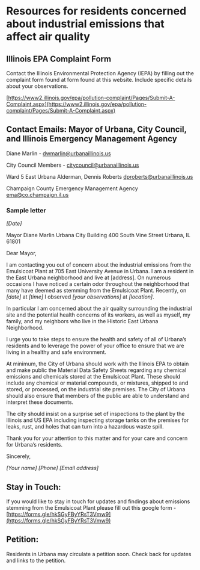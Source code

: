 # Resources for residents concerned about industrial emissions that affect air quality



## Illinois EPA Complaint Form

Contact the Illinois Environmental Protection Agency (IEPA) by filling out the complaint form found at form found at this website. Include specific details about your observations.

[https://www2.illinois.gov/epa/pollution-complaint/Pages/Submit-A-Complaint.aspx](https://www2.illinois.gov/epa/pollution-complaint/Pages/Submit-A-Complaint.aspx)



## Contact Emails:  Mayor of Urbana, City Council, and Illinois Emergency Management Agency

Diane Marlin - [dwmarlin@urbanaillinois.us](mailto:dwmarlin@urbanaillinois.us)

City Council Members - [citycouncil@urbanaillinois.us](mailto:citycouncil@urbanaillinois.us)

Ward 5 East Urbana Alderman, Dennis Roberts [dproberts@urbanaillinois.us](mailto:dproberts@urbanaillinois.us)

Champaign County Emergency Management Agency [ema@co.champaign.il.us](mailto:ema@co.champaign.il.us)



### **Sample letter**

*[Date]*

Mayor Diane Marlin
Urbana City Building
400 South Vine Street
Urbana, IL 61801

Dear Mayor,

I am contacting you out of concern about the industrial
emissions from the Emulsicoat Plant at 705 East University Avenue in Urbana. I
am a resident in the East Urbana neighborhood and live at [address]. On numerous occasions I have noticed a certain odor throughout the neighborhood that many have deemed as stemming from the Emulsicoat Plant. Recently, on *[date]* at *[time]* I  observed *[your observations]* at *[location]*. 

In particular I am concerned about the air quality surrounding the industrial site and the potential health concerns of its workers, as well as myself, my family, and my neighbors who live in the Historic East Urbana Neighborhood.

I urge you to take steps to ensure the health and safety of all of Urbana’s residents and to leverage the power of your office to ensure that we are living in a healthy and safe environment.

At minimum, the City of Urbana should work with the Illinois EPA to obtain and make public the Material Data Safety Sheets regarding any chemical emissions and chemicals stored at the Emulsicoat Plant. These should include any chemical or material compounds, or mixtures, shipped to and stored, or processed, on the industrial site premises. The City of Urbana should also ensure that members of the public are able to understand and interpret these documents.

The city should insist on a surprise set of inspections to the plant by the Illinois and US EPA including inspecting storage tanks on the premises for leaks, rust, and holes that can turn into a hazardous waste spill.

Thank you for your attention to this matter and for your care and concern for Urbana’s residents.

Sincerely,

*[Your name]*
*[Phone]*
*[Email address]*



## Stay in Touch:

If you would like to stay in touch for updates and findings about emissions stemming from the Emulsicoat Plant please fill out this google form - [https://forms.gle/hkSGyFByYRsT3Vmw9](https://forms.gle/hkSGyFByYRsT3Vmw9)



## Petition:

Residents in Urbana may circulate a petition soon. Check back for updates and links to the petition.
